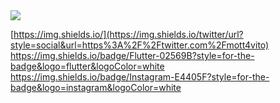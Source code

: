 <a href="https://github.com/Mott4">
  <img align="center" src="https://github-readme-stats.vercel.app/api?username=Mott4&show_icons=true&theme=onedark" />
</a>

[https://img.shields.io/](https://img.shields.io/twitter/url?style=social&url=https%3A%2F%2Ftwitter.com%2Fmott4vito)
https://img.shields.io/badge/Flutter-02569B?style=for-the-badge&logo=flutter&logoColor=white 
https://img.shields.io/badge/Instagram-E4405F?style=for-the-badge&logo=instagram&logoColor=white
